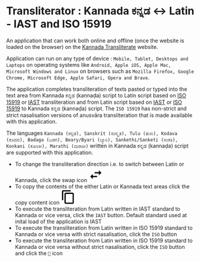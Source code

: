 # Transliterator : Kannada ಕನ್ನಡ <-> Latin - IAST and ISO 15919
An application that can work both online and offline (once the website is loaded on the browser) on the [Kannada Transliterate](https://vyshantha.github.io/kannadatransliterate/) website. 

Application can run on any type of device : ```Mobile, Tablet, Desktops and Laptops``` on operating systems like ```Android, Apple iOS, Apple Mac, Microsoft Windows and Linux``` on browsers such as ```Mozilla Firefox, Google Chrome, Microsoft Edge, Apple Safari, Opera and Brave```.

The application completes transliteration of texts pasted or typed into the text area from Kannada ಕನ್ನಡ (kannaḍa) script to Latin script based on [ISO 15919](https://en.wikipedia.org/wiki/ISO_15919) or [IAST](https://en.wikipedia.org/wiki/International_Alphabet_of_Sanskrit_Transliteration) transliteration and from Latin script based on [IAST](https://en.wikipedia.org/wiki/International_Alphabet_of_Sanskrit_Transliteration) or [ISO 15919](https://en.wikipedia.org/wiki/ISO_15919) to Kannada ಕನ್ನಡ (kannaḍa) script. The ```ISO 15919``` has non-strict and strict nasalisation versions of anusvāra transliteration that is made available with this application. 

The languages ```Kannada (ಕನ್ನಡ), Sanskrit (ಸಂಸ್ಕೃತ), Tulu (ತುಳು), Kodava (ಕೊದವ), Badaga (ಬಡಗ), Beary/Byari (ಬ್ಯಾರಿ), Sankethi/Sanketi (ಸಂಕೆತಿ), Konkani (ಕೋಂಕೀ), Marathi (ಮರಾಠೀ)``` written in Kannada ಕನ್ನಡ (kannaḍa) script are supported with this application.

- To change the transliteration direction i.e. to switch between Latin or Kannada, click the swap icon  <img src="./swap-horiz-64.png" width="40px" height="40px" />  
- To copy the contents of the either Latin or Kannada text areas click the copy content icon  <img src="./content-copy-64.png" width="40px" height="40px" />
- To execute the transliteration from Latin written in IAST standard to Kannada or vice versa, click the ```IAST``` button. Default standard used at inital load of the application is IAST
- To execute the transliteration from Latin written in ISO 15919 standard to Kannada or vice versa with strict nasalisation, click the ```ISO``` button
- To execute the transliteration from Latin written in ISO 15919 standard to Kannada or vice versa without strict nasalisation, click the ```ISO``` button and click the ```👃``` icon
